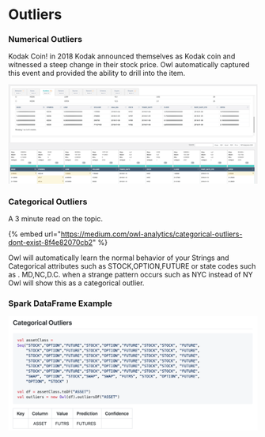 # Outliers

### Numerical Outliers

Kodak Coin!  in 2018 Kodak announced themselves as Kodak coin and witnessed a steep change in their stock price.  Owl automatically captured this event and provided the ability to drill into the item.

![](../.gitbook/assets/owl-outliers.png)

### Categorical Outliers

A 3 minute read on the topic.

{% embed url="https://medium.com/owl-analytics/categorical-outliers-dont-exist-8f4e82070cb2" %}

Owl will automatically learn the normal behavior of your Strings and Categorical attributes such as STOCK,OPTION,FUTURE  or state codes such as . MD,NC,D.C.    when a strange pattern occurs such as NYC instead of NY Owl will show this as a categorical outlier.

### Spark DataFrame Example

![](../.gitbook/assets/owl-categorical-outlier.png)

